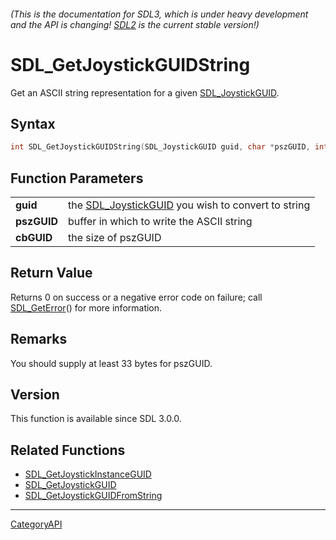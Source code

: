 ###### (This is the documentation for SDL3, which is under heavy development and the API is changing! [SDL2](https://wiki.libsdl.org/SDL2/) is the current stable version!)
# SDL_GetJoystickGUIDString

Get an ASCII string representation for a given [SDL_JoystickGUID](SDL_JoystickGUID).

## Syntax

```c
int SDL_GetJoystickGUIDString(SDL_JoystickGUID guid, char *pszGUID, int cbGUID);

```

## Function Parameters

|                 |                                                                        |
| --------------- | ---------------------------------------------------------------------- |
| **guid**        | the [SDL_JoystickGUID](SDL_JoystickGUID) you wish to convert to string |
| **pszGUID**     | buffer in which to write the ASCII string                              |
| **cbGUID**      | the size of pszGUID                                                    |

## Return Value

Returns 0 on success or a negative error code on failure; call
[SDL_GetError](SDL_GetError)() for more information.

## Remarks

You should supply at least 33 bytes for pszGUID.

## Version

This function is available since SDL 3.0.0.

## Related Functions

* [SDL_GetJoystickInstanceGUID](SDL_GetJoystickInstanceGUID)
* [SDL_GetJoystickGUID](SDL_GetJoystickGUID)
* [SDL_GetJoystickGUIDFromString](SDL_GetJoystickGUIDFromString)

----
[CategoryAPI](CategoryAPI)

